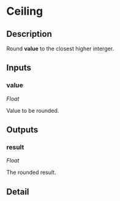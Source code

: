 # Ceiling

## Description
Round **value** to the closest higher interger.

## Inputs
### value

*Float*

Value to be rounded.

## Outputs
### result

*Float*

The rounded result.

## Detail

